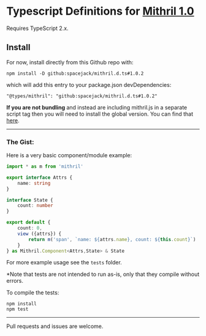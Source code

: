 # Typescript Definitions for [Mithril 1.0](https://github.com/lhorie/mithril.js)

Requires TypeScript 2.x.

## Install

For now, install directly from this Github repo with:

	npm install -D github:spacejack/mithril.d.ts#1.0.2

which will add this entry to your package.json devDependencies:

	"@types/mithril": "github:spacejack/mithril.d.ts#1.0.2"

**If you are not bundling** and instead are including mithril.js in a separate script tag then you will need to install the global version. You can find that [here](https://github.com/spacejack/mithril-global.d.ts).

---

### The Gist:

Here is a very basic component/module example:

```typescript
import * as m from 'mithril'

export interface Attrs {
	name: string
}

interface State {
	count: number
}

export default {
	count: 0,
	view ({attrs}) {
		return m('span', `name: ${attrs.name}, count: ${this.count}`)
	}
} as Mithril.Component<Attrs,State> & State
```

For more example usage see the `tests` folder.

*Note that tests are not intended to run as-is, only that they compile without errors.

To compile the tests:

	npm install
	npm test

---

Pull requests and issues are welcome.
